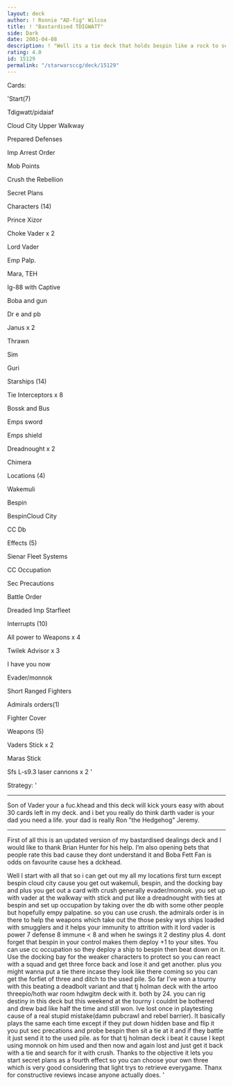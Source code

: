 ```yaml
---
layout: deck
author: ! Ronnie "AD-fig" Wilcox
title: ! "Bastardised TDIGWATT"
side: Dark
date: 2001-04-08
description: ! "Well its a tie deck that holds bespin like a rock to set up occupation quickly and deal some damage."
rating: 4.0
id: 15129
permalink: "/starwarsccg/deck/15129"
---
```

Cards: 

'Start(7)

Tdigwatt/pidaiaf

Cloud City Upper Walkway

Prepared Defenses

Imp Arrest Order

Mob Points

Crush the Rebellion

Secret Plans


Characters (14)

Prince Xizor

Choke Vader x 2

Lord Vader

Emp Palp.

Mara, TEH

Ig-88 with Captive

Boba and gun

Dr e and pb

Janus x 2

Thrawn

Sim

Guri


Starships (14)

Tie Interceptors x 8

Bossk and Bus

Emps sword

Emps shield

Dreadnought x 2

Chimera


Locations (4)

Wakemuli

Bespin

BespinCloud City

CC Db


Effects (5)

Sienar Fleet Systems

CC Occupation

Sec Precautions

Battle Order

Dreaded Imp Starfleet


Interrupts (10)

All power to Weapons x 4

Twilek Advisor x 3

I have you now

Evader/monnok

Short Ranged Fighters


Admirals orders(1)

Fighter Cover


Weapons (5)

Vaders Stick x 2

Maras Stick

Sfs L-s9.3 laser cannons x 2 '

Strategy: '

***********************************************************

Son of Vader your a fuc.khead and this deck will kick yours easy with about 30 cards left in my deck. and i bet you really do think darth vader is your dad you need a life. your dad is really Ron ”the Hedgehog” Jeremy.

***********************************************************


First of all this is an updated version of my bastardised dealings deck and I would like to thank Brian Hunter for his help.  I’m also opening bets that people rate this bad cause they dont understand it and Boba Fett Fan is odds on favourite cause hes a dckhead.


Well I start with all that so i can get out my all my locations first turn except bespin cloud city cause you get out wakemuli, bespin, and the docking bay and plus you get out a card with crush generally evader/monnok.  you set up with vader at the walkway with stick and put like a dreadnought with ties at bespin and set up occupation by taking over the db with some other people but hopefully empy palpatine. so you can use crush. the admirals order is in there to help the weapons which take out the those pesky wys ships loaded with smugglers and it helps your immunity to attrition with it lord vader is power 7 defense 8 immune < 8 and when he swings it 2 destiny plus 4. dont forget that bespin in your control makes them deploy +1 to your sites. You can use cc occupation so they deploy a ship to bespin then beat down on it. Use the docking bay for the weaker characters to protect so you can react with a squad and get three force back and lose it and get another. plus you might wanna put a tie there incase they look like there coming so you can get the forfiet of three and ditch to the used pile.  So far I’ve won a tourny with this beating a deadbolt variant and that tj holman deck with the artoo threepio/hoth war room hdwgitm deck with it.  both by 24. you can rig destiny in this deck but this weekend at the tourny i couldnt be bothered and drew bad like half the time and still won. Ive lost once in playtesting cause of a real stupid mistake(damn pubcrawl and rebel barrier). It basically plays the same each time except if they put down hidden base and flip it you put sec precations and probe bespin then sit a tie at it and if they battle it just send it to the used pile. as for that tj holman deck i beat it cause I kept using monnok on him used and then now and again lost and just get it back with a tie and search for it with crush. Thanks to the objective it lets you start secret plans as a fourth effect so you can choose your own three which is very good considering that light trys to retrieve everygame. Thanx for constructive reviews incase anyone actually does.     '
